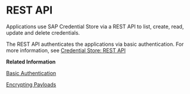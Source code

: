 <!-- loio9f8d0751e9384dd1a9fbae4a8496455a -->

# REST API

Applications use SAP Credential Store via a REST API to list, create, read, update and delete credentials.



The REST API authenticates the applications via basic authentication. For more information, see [Credential Store: REST API](https://api.sap.com/package/CredentialStore/rest)

**Related Information**  


[Basic Authentication](basic-authentication-64d56ea.md "Calls to the SAP Credential Store REST API for applications are authenticated via basic authentication.")

[Encrypting Payloads](encrypting-payloads-7202e7a.md "SAP Credential Store provides payload encryption, which is enabled by default.")


